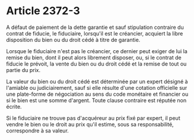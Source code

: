 # Article 2372-3

A défaut de paiement de la dette garantie et sauf stipulation contraire du contrat de fiducie, le fiduciaire, lorsqu'il est le créancier, acquiert la libre disposition du bien ou du droit cédé à titre de garantie.

Lorsque le fiduciaire n'est pas le créancier, ce dernier peut exiger de lui la remise du bien, dont il peut alors librement disposer, ou, si le contrat de fiducie le prévoit, la vente du bien ou du droit cédé et la remise de tout ou partie du prix.

La valeur du bien ou du droit cédé est déterminée par un expert désigné à l'amiable ou judiciairement, sauf si elle résulte d'une cotation officielle sur une plate-forme de négociation au sens du code monétaire et financier ou si le bien est une somme d'argent. Toute clause contraire est réputée non écrite.

Si le fiduciaire ne trouve pas d'acquéreur au prix fixé par expert, il peut vendre le bien ou le droit au prix qu'il estime, sous sa responsabilité, correspondre à sa valeur.
